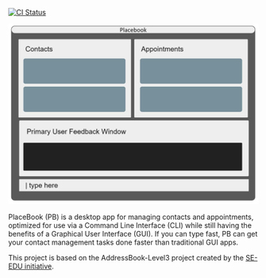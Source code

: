 [![CI Status](https://github.com/AY2122S1-CS2103T-T12-3/tp/workflows/Java%20CI/badge.svg)](https://github.com/AY2122S1-CS2103T-T12-3/tp/actions)

![Ui](docs/images/Ui.png)

PlaceBook (PB) is a desktop app for managing contacts and appointments, optimized for use via a Command Line Interface (CLI) while still having the benefits of a Graphical User Interface (GUI). If you can type fast, PB can get your contact management tasks done faster than traditional GUI apps.

This project is based on the AddressBook-Level3 project created by the [SE-EDU initiative](https://se-education.org).
